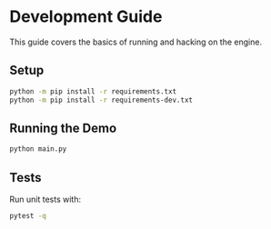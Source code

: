 # Development Guide

This guide covers the basics of running and hacking on the engine.

## Setup

```bash
python -m pip install -r requirements.txt
python -m pip install -r requirements-dev.txt
```

## Running the Demo

```bash
python main.py
```

## Tests

Run unit tests with:

```bash
pytest -q
```
